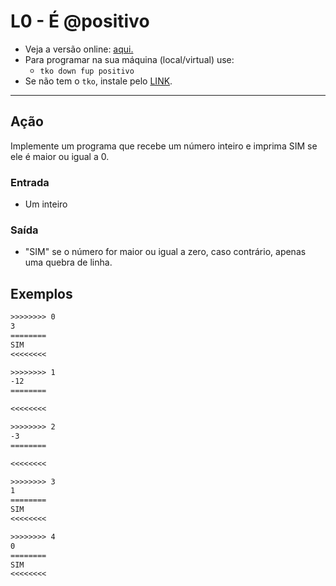 # L0 - É @positivo

- Veja a versão online: [aqui.](https://github.com/qxcodefup/arcade/blob/master/base/positivo/Readme.md)
- Para programar na sua máquina (local/virtual) use:
  - `tko down fup positivo`
- Se não tem o `tko`, instale pelo [LINK](https://github.com/senapk/tko).

---

## Ação

Implemente um programa que recebe um número inteiro e imprima SIM se ele é maior ou igual a 0.

### Entrada

- Um inteiro

### Saída

- "SIM" se o número for maior ou igual a zero, caso contrário, apenas uma quebra de linha.

## Exemplos

```txt
>>>>>>>> 0
3
========
SIM
<<<<<<<<

>>>>>>>> 1
-12
========

<<<<<<<<

>>>>>>>> 2
-3
========

<<<<<<<<

>>>>>>>> 3
1
========
SIM
<<<<<<<<

>>>>>>>> 4
0
========
SIM
<<<<<<<<
```
